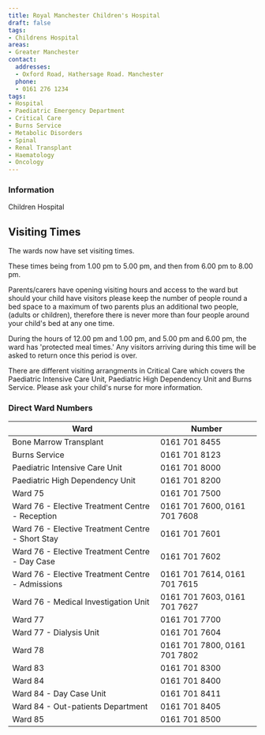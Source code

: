 ```yaml
---
title: Royal Manchester Children's Hospital
draft: false
tags:
- Childrens Hospital
areas:
- Greater Manchester
contact:
  addresses:
  - Oxford Road, Hathersage Road. Manchester
  phone:
  - 0161 276 1234
tags:
- Hospital
- Paediatric Emergency Department
- Critical Care
- Burns Service
- Metabolic Disorders
- Spinal
- Renal Transplant
- Haematology
- Oncology
---
```


### Information
Children Hospital

## Visiting Times

The wards now have set visiting times.

These times being from 1.00 pm to 5.00 pm, and then from 6.00 pm to 8.00 pm.

Parents/carers have opening visiting hours and access to the ward but should
your child have visitors please keep the number of people round a bed space to
a maximum of two parents plus an additional two people, (adults or children),
therefore there is never more than four people around your child's bed at any
one time.

During the hours of 12.00 pm and 1.00 pm, and 5.00 pm and 6.00 pm, the ward has
'protected meal times.' Any visitors arriving during this time will be asked to
return once this period is over.

There are different visiting arrangments in Critical Care which covers the
Paediatric Intensive Care Unit, Paediatric High Dependency Unit and Burns
Service. Please ask your child's nurse for more information.

### Direct Ward Numbers

| Ward                                               | Number                       |
| -------------------------------------------------- | --------------------         |
| Bone Marrow Transplant                             | 0161 701 8455                |
| Burns Service                                      | 0161 701 8123                |
| Paediatric Intensive Care Unit                     | 0161 701 8000                |
| Paediatric High Dependency Unit                    | 0161 701 8200                |
| Ward 75                                            | 0161 701 7500                |
| Ward 76 - Elective Treatment Centre - Reception    | 0161 701 7600, 0161 701 7608 |
| Ward 76 - Elective Treatment Centre - Short Stay   | 0161 701 7601                |
| Ward 76 - Elective Treatment Centre - Day Case     | 0161 701 7602                |
| Ward 76 - Elective Treatment Centre - Admissions   | 0161 701 7614, 0161 701 7615 |
| Ward 76 - Medical Investigation Unit               | 0161 701 7603, 0161 701 7627 |
| Ward 77                                            | 0161 701 7700                |
| Ward 77 - Dialysis Unit                            | 0161 701 7604                |
| Ward 78                                            | 0161 701 7800, 0161 701 7802 |
| Ward 83                                            | 0161 701 8300                |
| Ward 84                                            | 0161 701 8400                |
| Ward 84 - Day Case Unit                            | 0161 701 8411                |
| Ward 84 - Out-patients Department                  | 0161 701 8405                |
| Ward 85                                            | 0161 701 8500                |
